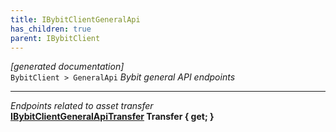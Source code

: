 ```yaml
---
title: IBybitClientGeneralApi
has_children: true
parent: IBybitClient
---
```

*[generated documentation]*  
`BybitClient > GeneralApi`
*Bybit general API endpoints*
  
***
*Endpoints related to asset transfer*  
**[IBybitClientGeneralApiTransfer](IBybitClientGeneralApiTransfer.html) Transfer { get; }**  
